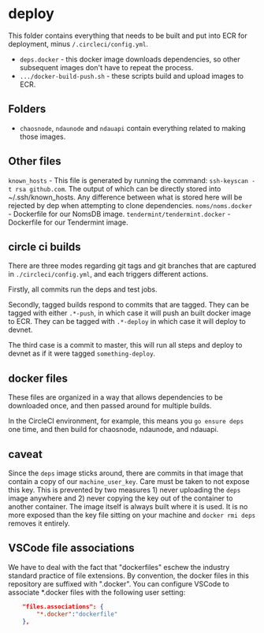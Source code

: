 # deploy

This folder contains everything that needs to be built and put into ECR for deployment, minus `/.circleci/config.yml`.

* `deps.docker` - this docker image downloads dependencies, so other subsequent images don't have to repeat the process.
* `.../docker-build-push.sh` - these scripts build and upload images to ECR.

## Folders

* `chaosnode`, `ndaunode` and `ndauapi` contain everything related to making those images.


## Other files

`known_hosts` - This file is generated by running the command: `ssh-keyscan -t rsa github.com`. The output of which can be directly stored into ~/.ssh/known_hosts. Any difference between what is stored here will be rejected by dep when attempting to clone dependencies.
`noms/noms.docker` - Dockerfile for our NomsDB image.
`tendermint/tendermint.docker` - Dockerfile for our Tendermint image.

## circle ci builds

There are three modes regarding git tags and git branches that are captured in `./circleci/config.yml`, and each triggers different actions.

Firstly, all commits run the deps and test jobs.

Secondly, tagged builds respond to commits that are tagged. They can be tagged with either `.*-push`, in which case it will push an built docker image to ECR. They can be tagged with `.*-deploy` in which case it will deploy to devnet.

The third case is a commit to master, this will run all steps and deploy to devnet as if it were tagged `something-deploy`.

## docker files

These files are organized in a way that allows dependencies to be downloaded once, and then passed around for multiple builds.

In the CircleCI environment, for example, this means you `go ensure deps` one time, and then build for chaosnode, ndaunode, and ndauapi.

## caveat

Since the `deps` image sticks around, there are commits in that image that contain a copy of our `machine_user_key`. Care must be taken to not expose this key. This is prevented by two measures 1) never uploading the `deps` image anywhere and 2) never copying the key out of the container to another container. The image itself is always built where it is used. It is no more exposed than the key file sitting on your machine and `docker rmi deps` removes it entirely.

## VSCode file associations

We have to deal with the fact that "dockerfiles" eschew the industry standard practice of file extensions. By convention, the docker files in this repository are suffixed with ".docker". You can configure VSCode to associate *.docker files with the following user setting:

```json
    "files.associations": {
        "*.docker":"dockerfile"
    },
```
